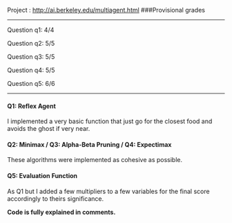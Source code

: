 Project : http://ai.berkeley.edu/multiagent.html
###Provisional grades

-----------------
Question q1: 4/4

Question q2: 5/5

Question q3: 5/5

Question q4: 5/5

Question q5: 6/6

-----------------


#### Q1: Reflex Agent

I implemented a very basic function that just go for the closest food and avoids the ghost if very
near.


#### Q2: Minimax / Q3: Alpha-Beta Pruning / Q4: Expectimax

These algorithms were implemented as cohesive as possible.


#### Q5: Evaluation Function

As Q1 but I added a few multipliers to a few variables for the final score accordingly to theirs
significance.

**Code is fully explained in comments.**
